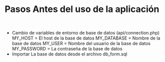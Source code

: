 # Pasos Antes del uso de la aplicación

<br>
<ul>
<li>
Cambio de variables de entorno de base de datos (api/connection.php)
MY_HOST = El host de la base de datos
MY_DATABASE = Nombre de la base de datos
MY_USER = Nombre del usuario de la base de datos
MY_PASSWORD = La contraseña de la base de datos
</li>
<li>
Importar La base de datos desde el archivo db_form.sql
</li>